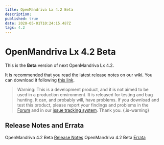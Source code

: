 ```yaml
---
title: OpenMandriva Lx 4.2 Beta
description: 
published: true
date: 2020-05-01T10:24:15.487Z
tags: 4.2
---
```


# OpenMandriva Lx 4.2 Beta

This is the **Beta** version of next OpenMandriva Lx 4.2.


It is recommended that you read the latest release notes on our wiki.
You can download it following [this link](https://sourceforge.net/projects/openmandriva/files/release/4.2/).

> Warning: This is a development product, and it is not aimed to be used in a production environment. It is released for testing and bug hunting. It can, and probably will, have problems. If you download and test this product, please report your findings and problems in the [Forum](http://forum.openmandriva.org/) and in our [issue tracking system](http://issues.openmandriva.org/).
Thank you.
{.is-warning}


## Release Notes and Errata
OpenMandriva 4.2 Beta [Release Notes](/en/releases/omlx42/beta/notes)
OpenMandriva 4.2 Beta [Errata](/en/releases/omlx42/beta/errata)